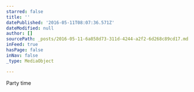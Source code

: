 ```yaml
---
starred: false
title: ''
datePublished: '2016-05-11T08:07:36.571Z'
dateModified: null
author: []
sourcePath: _posts/2016-05-11-6a858d73-311d-4244-a2f2-6d268c89cd17.md
inFeed: true
hasPage: false
inNav: false
_type: MediaObject

---
```

Party time